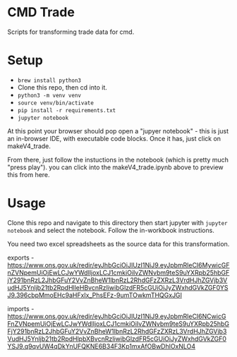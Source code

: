 # CMD Trade

Scripts for transforming trade data for cmd.

# Setup

* `brew install python3`
* Clone this repo, then cd into it.
* `python3 -m venv venv`
* `source venv/bin/activate`
* `pip install -r requirements.txt`
* `jupyter notebook`

At this point your browser should pop open a "jupyer notebook" - this is just an in-browser IDE, with executable code blocks. Once it has, just click on makeV4_trade.

From there, just follow the instuctions in the notebook (which is pretty much "press play"). you can click into the makeV4_trade.ipynb above to preview this from here.

# Usage

Clone this repo and navigate to this directory then start jupyter with `jupyter notebook` and select the notebook. Follow the in-workbook instructions.

You need two excel spreadsheets as the source data for this transformation.

exports - https://www.ons.gov.uk/redir/eyJhbGciOiJIUzI1NiJ9.eyJpbmRleCI6MywicGFnZVNpemUiOjEwLCJwYWdlIjoxLCJ1cmkiOiIvZWNvbm9teS9uYXRpb25hbGFjY291bnRzL2JhbGFuY2VvZnBheW1lbnRzL2RhdGFzZXRzL3VrdHJhZGVjb3VudHJ5Ynljb21tb2RpdHlleHBvcnRzIiwibGlzdFR5cGUiOiJyZWxhdGVkZGF0YSJ9.396cbpMmoEHc9aHFxIx_PhsEFz-9umTOwkmTHQGxJGI

imports - https://www.ons.gov.uk/redir/eyJhbGciOiJIUzI1NiJ9.eyJpbmRleCI6NCwicGFnZVNpemUiOjEwLCJwYWdlIjoxLCJ1cmkiOiIvZWNvbm9teS9uYXRpb25hbGFjY291bnRzL2JhbGFuY2VvZnBheW1lbnRzL2RhdGFzZXRzL3VrdHJhZGVjb3VudHJ5Ynljb21tb2RpdHlpbXBvcnRzIiwibGlzdFR5cGUiOiJyZWxhdGVkZGF0YSJ9.q9qvUW4qDkYnUFQKNE6B34F3Kp1mxAfOBwDhlOxNLO4
